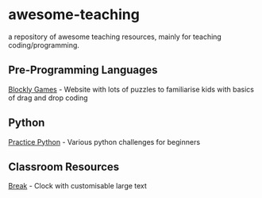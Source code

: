 # awesome-teaching

a repository of awesome teaching resources, mainly for teaching coding/programming.

## Pre-Programming Languages

[Blockly Games](https://blockly.games/) - Website with lots of puzzles to familiarise kids with basics of drag and drop coding

## Python

[Practice Python](https://practicepython.org) - Various python challenges for beginners

## Classroom Resources

[Break](https://masterdracula.com/break/) - Clock with customisable large text
